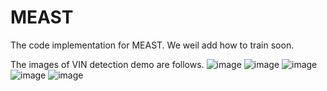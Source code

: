 # MEAST
The code implementation for MEAST. We weil add how to train soon.


The images of VIN detection demo are follows.
![image](https://github.com/yinguoweiOvO/MEAST/demo_img/select.png)
![image](https://github.com/yinguoweiOvO/MEAST/demo_img/single_detect.png)
![image](https://github.com/yinguoweiOvO/MEAST/demo_img/multi_detect.png)
![image](https://github.com/yinguoweiOvO/MEAST/demo_img/result_detect.png)
![image](https://github.com/yinguoweiOvO/MEAST/demo_img/crop.png)
